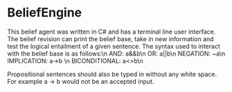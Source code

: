 # BeliefEngine
This belief agent was written in C# and has a terminal line user interface. The belief revision can print the belief base, take in new information and test the logical entailment of a given sentence. 
The syntax used to interact with the belief base is as follows:\n
AND: a&&b\n
OR: a||b\n
NEGATION: ~a\n
IMPLICATION: a->b \n
BICONDITIONAL: a<>b\n

Propositional sentences should also be typed in without any white space. For example a -> b would not be an accepted input. 